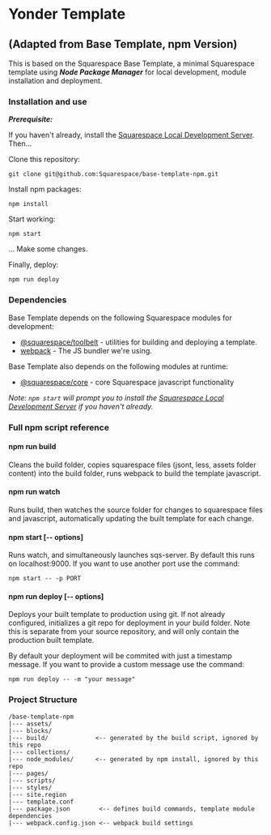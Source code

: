 # Yonder Template
## (Adapted from Base Template, npm Version)

This is based on the Squarespace Base Template, a minimal Squarespace template using **_Node Package Manager_** for local development, module installation and deployment.

### Installation and use

***Prerequisite:***

If you haven't already, install the [Squarespace Local Development Server](http://developers.squarespace.com/local-development). Then...

Clone this repository:

```
git clone git@github.com:Squarespace/base-template-npm.git
```

Install npm packages:

```
npm install
```

Start working:

```
npm start
```

... Make some changes.

Finally, deploy:

```
npm run deploy
```

### Dependencies

Base Template depends on the following Squarespace modules for development:

* [@squarespace/toolbelt](https://github.com/Squarespace/squarespace-toolbelt) - utilities for building and deploying a template.
* [webpack](https://webpack.github.io/) - The JS bundler we're using.

Base Template also depends on the following modules at runtime:

* [@squarespace/core](https://github.com/Squarespace/squarespace-core) - core Squarespace javascript functionality

*Note: `npm start` will prompt you to install the [Squarespace Local Development Server](developers.squarespace.com/local-development) if you haven't already.*


### Full npm script reference


#### npm run build

Cleans the build folder, copies squarespace files (jsont, less, assets folder content) into the build folder, runs webpack to build the template javascript.

#### npm run watch

Runs build, then watches the source folder for changes to squarespace files and javascript, automatically updating the built template for each change.

#### npm start [-- options]

Runs watch, and simultaneously launches sqs-server. By default this runs on localhost:9000. If you want to use another port use the command:

```
npm start -- -p PORT
```

#### npm run deploy [-- options]

Deploys your built template to production using git. If not already configured, initializes a git repo for deployment in your build folder. Note this is separate from your source repository, and will only contain the production built template.

By default your deployment will be commited with just a timestamp message. If you want to provide a custom message use the command:

```
npm run deploy -- -m "your message"
```

### Project Structure

    /base-template-npm
    |--- assets/
    |--- blocks/
    |--- build/             <-- generated by the build script, ignored by this repo
    |--- collections/
    |--- node_modules/      <-- generated by npm install, ignored by this repo
    |--- pages/
    |--- scripts/
    |--- styles/
    |--- site.region
    |--- template.conf
    |--- package.json        <-- defines build commands, template module dependencies
    |--- webpack.config.json <-- webpack build settings

